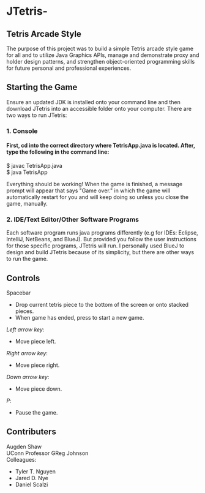 # JTetris-

## Tetris Arcade Style
The purpose of this project was to build a simple Tetris arcade style game for all and to utilize Java Graphics APIs, manage and demonstrate proxy and holder design patterns, and strengthen object-oriented programming skills for future personal and professional experiences.  

## Starting the Game
Ensure an updated JDK is installed onto your command line and then download JTetris into an accessible folder onto your computer. There are two ways to run JTetris:

### 1. Console 
#### First, cd into the correct directory where TetrisApp.java is located. After, type the following in the command line:
$ javac TetrisApp.java <br />
$ java TetrisApp <br />

Everything should be working! When the game is finished, a message prompt will appear that says "Game over." in which the game will automatically restart for you and will keep doing so unless you close the game, manually.

### 2. IDE/Text Editor/Other Software Programs
Each software program runs java programs differently (e.g for IDEs: Eclipse, IntelliJ, NetBeans, and BlueJ). But provided you follow the user instructions for those specific programs, JTetris will run. I personally used BlueJ to design and build JTetris because of its simplicity, but there are other ways to run the game.

## Controls
Spacebar  <br />
* Drop current tetris piece to the bottom of the screen or onto stacked pieces. <br />
* When game has ended, press to start a new game. <br />

*Left arrow key*: <br />
* Move piece left. <br />

*Right arrow key*: <br />
* Move piece right. <br />

*Down arrow key*: <br />
* Move piece down. <br />

*P*: <br />
* Pause the game. <br />

## Contributers
Augden Shaw <br />
UConn Professor GReg Johnson <br />
Colleagues: <br />
* Tyler T. Nguyen <br />
* Jared D. Nye <br />
* Daniel Scalzi <br />
